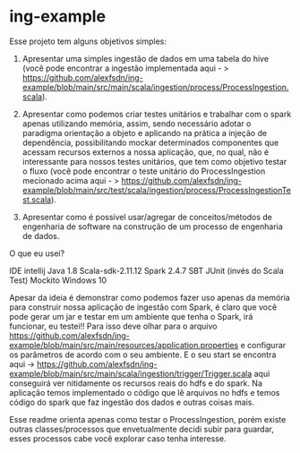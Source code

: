 # ing-example

Esse projeto tem alguns objetivos simples:

1. Apresentar uma simples ingestão de dados em uma tabela do hive (você pode encontrar a ingestão implementada aqui - > https://github.com/alexfsdn/ing-example/blob/main/src/main/scala/ingestion/process/ProcessIngestion.scala).

2. Apresentar como podemos criar testes unitários e trabalhar com o spark apenas utilizando memória, assim, sendo necessário adotar o paradigma orientação a objeto e aplicando na prática a injeção de dependência, possibilitando mockar determinados componentes que acessam recursos externos a nossa aplicação, que, no qual, não é interessante para nossos testes unitários, que tem como objetivo testar o fluxo (você pode encontrar o teste unitário do ProcessIngestion mecionado acima aqui - > https://github.com/alexfsdn/ing-example/blob/main/src/test/scala/ingestion/process/ProcessIngestionTest.scala). 


3. Apresentar como é possível usar/agregar de conceitos/métodos de engenharia de software na construção de um processo de engenharia de dados.

O que eu usei?

IDE intellij
Java 1.8
Scala-sdk-2.11.12
Spark 2.4.7
SBT
JUnit (invés do Scala Test)
Mockito
Windows 10

Apesar da ideia é demonstrar como podemos fazer uso apenas da memória para construir nossa aplicação de ingestão com Spark, é claro que você pode gerar um jar e testar em um ambiente que tenha o Spark, irá funcionar, eu testei!! Para isso deve olhar para o arquivo https://github.com/alexfsdn/ing-example/blob/main/src/main/resources/application.properties e configurar os parâmetros de acordo com o seu ambiente. E o seu start se encontra aqui -> https://github.com/alexfsdn/ing-example/blob/main/src/main/scala/ingestion/trigger/Trigger.scala aqui conseguirá ver nitidamente os recursos reais do hdfs e do spark. Na aplicação temos implementado o código que lê arquivos no hdfs e temos código do spark que faz ingestão dos dados e outras coisas mais.

Esse readme orienta apenas como testar o ProcessIngestion, porém existe outras classes/processos que envetualmente decidi subir para guardar, esses processos cabe você explorar caso tenha interesse.
